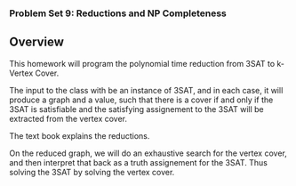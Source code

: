 ### Problem Set 9: Reductions and NP Completeness 

## Overview

This homework will program the polynomial time reduction from 3SAT to k-Vertex Cover.

The input to the class with be an instance of 3SAT, and in each case, it will produce a graph and a value, such that there is a cover if and only if the 3SAT is satisfiable and the satisfying assignement to the 3SAT will be extracted from the vertex cover.
  
The text book explains the reductions.

On the reduced graph, we will do an exhaustive search for the vertex cover, and then interpret that back as a truth assignement for the 3SAT. Thus solving the 3SAT by solving the vertex cover.
